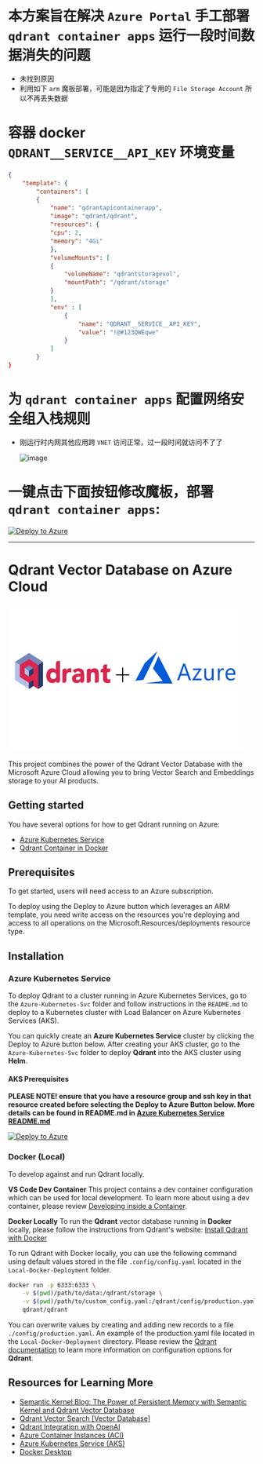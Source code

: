 # 本方案旨在解决 `Azure Portal` 手工部署 `qdrant container apps` 运行一段时间数据消失的问题
   - 未找到原因
   - 利用如下 `arm` 魔板部署，可能是因为指定了专用的 `File Storage Account` 所以不再丢失数据

# 容器 docker `QDRANT__SERVICE__API_KEY` 环境变量

```json
{
    "template": {
        "containers": [
        {
            "name": "qdrantapicontainerapp",
            "image": "qdrant/qdrant",
            "resources": {
            "cpu": 2,
            "memory": "4Gi"
            },
            "volumeMounts": [
            {
                "volumeName": "qdrantstoragevol",
                "mountPath": "/qdrant/storage"
            }
            ],
            "env" : [
                {
                    "name": "QDRANT__SERVICE__API_KEY",
                    "value": "!@#123QWEqwe"
                }
            ]
        }
}

```

# 为 `qdrant container apps` 配置网络安全组入栈规则
 - 刚运行时内网其他应用跨 `VNET` 访问正常，过一段时间就访问不了了

   ![image](https://github.com/AwesomeYuer/qdrant-azure-arm-deployment/assets/1026479/14c86d54-7bd1-44fa-a61e-fb7c56d3ae47)

# 一键点击下面按钮修改魔板，部署 `qdrant container apps`:

[![Deploy to Azure](https://aka.ms/deploytoazurebutton)](https://portal.azure.com/#create/Microsoft.Template/uri/https%3A%2F%2Fraw.githubusercontent.com%2FAwesomeYuer%2Fqdrant-azure-arm-deployment%2Fmain%2FAzure-Container-Apps%2FARM-templates%2Fqdrant-aca-deploy.json)


-------------------------------------------------------

# Qdrant Vector Database on Azure Cloud

<img src="./img/qdrant-plus-azure.png" width="480" height="300" />

This project combines the power of the Qdrant Vector Database with the Microsoft Azure Cloud
allowing you to bring Vector Search and Embeddings storage to your AI products.

## Getting started

You have several options for how to get Qdrant running on Azure:

- [Azure Kubernetes Service](Azure-Kubernetes-Svc/README.md)
- [Qdrant Container in Docker](Local-Docker-Deployment/README.md)

## Prerequisites

To get started, users will need access to an Azure subscription.

To deploy using the Deploy to Azure button which leverages an ARM template, you need write access on the resources you're deploying and access to all operations on the Microsoft.Resources/deployments resource type.

## Installation

### Azure Kubernetes Service

To deploy Qdrant to a cluster running in Azure Kubernetes Services, go to the `Azure-Kubernetes-Svc` folder and follow instructions in the `README.md` to deploy to a Kubernetes cluster with Load Balancer on Azure Kubernetes Services (AKS).

You can quickly create an **Azure Kubernetes Service** cluster by clicking the Deploy to Azure button below. After creating your AKS cluster, go to the `Azure-Kubernetes-Svc` folder to deploy **Qdrant** into the AKS cluster using **Helm**.

#### AKS Prerequisites 
**PLEASE NOTE! ensure that you have a resource group and ssh key in that resource created before selecting the Deploy to Azure Button below. More details can be found in README.md in [Azure Kubernetes Service README.md](Azure-Kubernetes-Svc/README.md)**

[![Deploy to Azure](https://aka.ms/deploytoazurebutton)](https://portal.azure.com/#create/Microsoft.Template/uri/https%3A%2F%2Fraw.githubusercontent.com%2FAzure-Samples%2Fqdrant-azure%2Fmain%2FAzure-Kubernetes-Svc%2Faks-arm-deploy.json)

### Docker (Local)

To develop against and run Qdrant locally. 

**VS Code Dev Container**
This project contains a dev container configuration which can be used for local development. To learn more about using a dev container, please review [Developing inside a Container](https://code.visualstudio.com/docs/devcontainers/containers).

**Docker Locally**
To run the **Qdrant** vector database running in **Docker** locally, please follow the instructions from Qdrant's website:
[Install Qdrant with Docker](https://qdrant.tech/documentation/install/#with-docker)

To run Qdrant with Docker locally, you can use the following command using  default values stored in the file `.config/config.yaml` located in the `Local-Docker-Deployment` folder.

```bash
docker run -p 6333:6333 \
    -v $(pwd)/path/to/data:/qdrant/storage \
    -v $(pwd)/path/to/custom_config.yaml:/qdrant/config/production.yaml \
    qdrant/qdrant
```

You can overwrite values by creating and adding new records to a file `./config/production.yaml`. An example of the production.yaml file located in the `Local-Docker-Deployment` directory. Please review the [Qdrant documentation](https://qdrant.tech/documentation/install/#configuration) to learn more information on configuration options for **Qdrant**.

## Resources for Learning More

- [Semantic Kernel Blog: The Power of Persistent Memory with Semantic Kernel and Qdrant Vector Database](https://devblogs.microsoft.com/semantic-kernel/the-power-of-persistent-memory-with-semantic-kernel-and-qdrant-vector-database/)
- [Qdrant Vector Search [Vector Database]](https://qdrant.tech/)
- [Qdrant Integration with OpenAI](https://qdrant.tech/documentation/integrations/#openai)
- [Azure Container Instances (ACI)](https://learn.microsoft.com/azure/container-instances/)
- [Azure Kubernetes Service (AKS)](https://learn.microsoft.com/azure/aks/)
- [Docker Desktop](https://docs.docker.com/desktop/)
